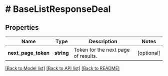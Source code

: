 # # BaseListResponseDeal

## Properties

Name | Type | Description | Notes
------------ | ------------- | ------------- | -------------
**next_page_token** | **string** | Token for the next page of results. | [optional]

[[Back to Model list]](../../README.md#models) [[Back to API list]](../../README.md#endpoints) [[Back to README]](../../README.md)
